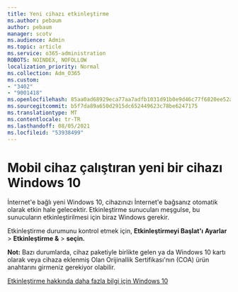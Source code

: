 ```yaml
---
title: Yeni cihazı etkinleştirme
ms.author: pebaum
author: pebaum
manager: scotv
ms.audience: Admin
ms.topic: article
ms.service: o365-administration
ROBOTS: NOINDEX, NOFOLLOW
localization_priority: Normal
ms.collection: Adm_O365
ms.custom:
- "3402"
- "9001418"
ms.openlocfilehash: 85aa0ad68929eca77aa7adfb1031d91b0e9d46c77f6820ee52a7848cd4a19211
ms.sourcegitcommit: b5f7da89a650d2915dc652449623c78be6247175
ms.translationtype: MT
ms.contentlocale: tr-TR
ms.lasthandoff: 08/05/2021
ms.locfileid: "53938499"
---
```

# <a name="activating-a-new-device-running-windows-10"></a>Mobil cihaz çalıştıran yeni bir cihazı Windows 10

İnternet'e bağlı yeni Windows 10, cihazınızı İnternet'e bağsanız otomatik olarak etkin hale gelecektir. Etkinleştirme sunucuları meşgulse, bu sunucuların etkinleştirilmesi için biraz Windows gerekir.

Etkinleştirme durumunu kontrol etmek için, **Etkinleştirmeyi Başlat'ı** **Ayarlar**  >  **Etkinleştirme &**  >  **seçin.**

**Not:** Bazı durumlarda, cihaz paketiyle birlikte gelen ya da Windows 10 kartı olarak veya cihaza eklenmiş Olan Orijinallik Sertifikası'nın (COA) ürün anahtarını girmeniz gerekiyor olabilir.

[Etkinleştirme hakkında daha fazla bilgi için Windows 10](https://support.microsoft.com/help/12440)